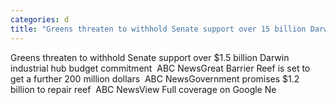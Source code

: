 ```yaml
---
categories: d
title: "Greens threaten to withhold Senate support over 15 billion Darwin industrial hub budget commitment  ABC News"
---
```

Greens threaten to withhold Senate support over $1.5 billion Darwin industrial hub budget commitment&nbsp;&nbsp;ABC NewsGreat Barrier Reef is set to get a further 200 million dollars&nbsp;&nbsp;ABC NewsGovernment promises $1.2 billion to repair reef&nbsp;&nbsp;ABC NewsView Full coverage on Google Ne